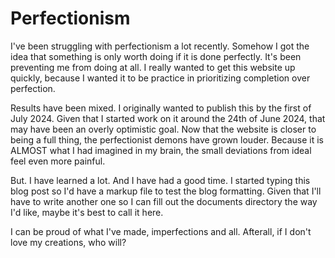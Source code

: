 # Perfectionism

I've been struggling with perfectionism a lot recently. Somehow I got the idea that something is only worth doing if it is done perfectly. It's been preventing me from doing at all. I really wanted to get this website up quickly, because I wanted it to be practice in prioritizing completion over perfection.

Results have been mixed. I originally wanted to publish this by the first of July 2024. Given that I started work on it around the 24th of June 2024, that may have been an overly optimistic goal. Now that the website is closer to being a full thing, the perfectionist demons have grown louder. Because it is ALMOST what I had imagined in my brain, the small deviations from ideal feel even more painful.

But. I have learned a lot. And I have had a good time. I started typing this blog post so I'd have a markup file to test the blog formatting. Given that I'll have to write another one so I can fill out the documents directory the way I'd like, maybe it's best to call it here.

I can be proud of what I've made, imperfections and all. Afterall, if I don't love my creations, who will?